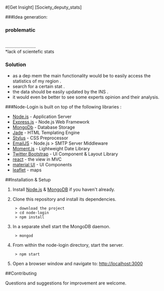 #[Get Insight] [Society_deputy_stats] 

###Idea generation:

<h3>problematic</h3> </br>
........................</br>
*lack of scientefic stats</br>

<h3>Solution</h3>


- as a dep mem the main functionality would be to easily access the statistics of my region .
- search for a certain stat .
- the data should be easily updated by the INS .
- it would even be better to see some experts opinion and their analysis.


###Node-Login is built on top of the following libraries :

* [Node.js](http://nodejs.org/) - Application Server
* [Express.js](http://expressjs.com/) - Node.js Web Framework
* [MongoDb](http://mongodb.org/) - Database Storage
* [Jade](http://jade-lang.com/) - HTML Templating Engine
* [Stylus](http://stylus-lang.com/) - CSS Preprocessor
* [EmailJS](http://github.com/eleith/emailjs) - Node.js > SMTP Server Middleware
* [Moment.js](http://momentjs.com/) - Lightweight Date Library
* [Twitter Bootstrap](http://twitter.github.com/bootstrap/) - UI Component & Layout Library
* [react](http://twitter.github.com/bootstrap/) - the view in MVC
* [material UI](material-ui.com) - UI Components 
* [leaflet](leafletjs.com) - maps

##Installation & Setup
1. Install [Node.js](https://nodejs.org/) & [MongoDB](https://www.mongodb.org/) if you haven't already.
2. Clone this repository and install its dependencies.
		
		> download the project
		> cd node-login
		> npm install
		
3. In a separate shell start the MongoDB daemon.

		> mongod

4. From within the node-login directory, start the server.

		> npm start
		
5. Open a browser window and navigate to: [http://localhost:3000](http://localhost:3000)



##Contributing

Questions and suggestions for improvement are welcome.
